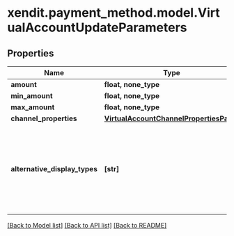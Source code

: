 # xendit.payment_method.model.VirtualAccountUpdateParameters


## Properties
| Name | Type | Description | Notes |
| ------------ | ------------- | ------------- | ------------- |
| **amount** | **float, none_type** |  | [optional]  |
| **min_amount** | **float, none_type** |  | [optional]  |
| **max_amount** | **float, none_type** |  | [optional]  |
| **channel_properties** | [**VirtualAccountChannelPropertiesPatch**](VirtualAccountChannelPropertiesPatch.md) |  | [optional]  |
| **alternative_display_types** | **[str]** | For payments in Vietnam only, alternative display requested for the virtual account | [optional]  |


[[Back to Model list]](../README.md#documentation-for-models) [[Back to API list]](../README.md#documentation-for-api-endpoints) [[Back to README]](../README.md)


